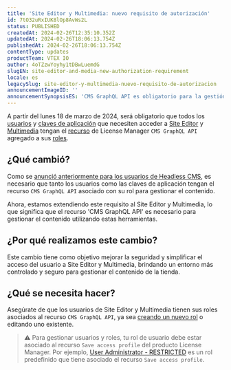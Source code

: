 ```yaml
---
title: 'Site Editor y Multimedia: nuevo requisito de autorización'
id: 7tO32uRxIUK8lOp8AvWs2L
status: PUBLISHED
createdAt: 2024-02-26T12:35:10.352Z
updatedAt: 2024-02-26T18:06:13.754Z
publishedAt: 2024-02-26T18:06:13.754Z
contentType: updates
productTeam: VTEX IO
author: 4oTZzwYoyhy1tDBwLuemdG
slugEN: site-editor-and-media-new-authorization-requirement
locale: es
legacySlug: site-editor-y-multimedia-nuevo-requisito-de-autorizacion
announcementImageID: ''
announcementSynopsisES: 'CMS GraphQL API es obligatorio para la gestión de contenido. Actualiza los roles según corresponda.'
---
```


A partir del lunes 18 de marzo de 2024, será obligatorio que todos los [usuarios](https://developers.vtex.com/docs/guides/api-authentication-using-user-tokens) y [claves de aplicación](https://developers.vtex.com/docs/guides/api-authentication-using-application-keys) que necesiten acceder a [Site Editor](https://help.vtex.com/en/tutorial/site-editor-overview--299Dbeb9mFczUTyNQ9xPe1) y [Multimedia](https://help.vtex.com/es/tutorial/media-overview--31fhjHTt4TBoo50AmGQ9b2) tengan el [recurso](https://help.vtex.com/es/tutorial/license-manager-resources--3q6ztrC8YynQf6rdc6euk3) de License Manager `CMS GraphQL API` agregado a sus [roles](https://help.vtex.com/es/tutorial/roles--7HKK5Uau2H6wxE1rH5oRbc).

## ¿Qué cambió?

Como se [anunció anteriormente para los usuarios de Headless CMS](https://help.vtex.com/es/announcements/headless-cms-new-authorization-requirement--7G056zzZmGFBztkRqhpUgj), es necesario que tanto los usuarios como las claves de aplicación tengan el recurso `CMS GraphQL API` asociado con su rol para gestionar el contenido.

Ahora, estamos extendiendo este requisito al Site Editor y Multimedia, lo que significa que el recurso 'CMS GraphQL API' es necesario para gestionar el contenido utilizando estas herramientas.

## ¿Por qué realizamos este cambio?
Este cambio tiene como objetivo mejorar la seguridad y simplificar el acceso del usuario a Site Editor y Multimedia, brindando un entorno más controlado y seguro para gestionar el contenido de la tienda. 

## ¿Qué se necesita hacer?
Asegúrate de que los usuarios de Site Editor y Multimedia tienen sus roles asociados al recurso `CMS GraphQL API`, ya sea [creando un nuevo rol](https://help.vtex.com/es/tutorial/roles--7HKK5Uau2H6wxE1rH5oRbc?&utm_source=autocomplete#creating-a-role) o editando uno existente.

> ⚠️ Para gestionar usuarios y roles, tu rol de usuario debe estar asociado al recurso `Save access profile` del producto <bold>License Manager</bold>. Por ejemplo, [User Administrator - RESTRICTED](https://help.vtex.com/es/tutorial/predefined-roles--jGDurZKJHvHJS13LnO7Dy#user-administrator-restricted) es un rol predefinido que tiene asociado el recurso `Save access profile`.

